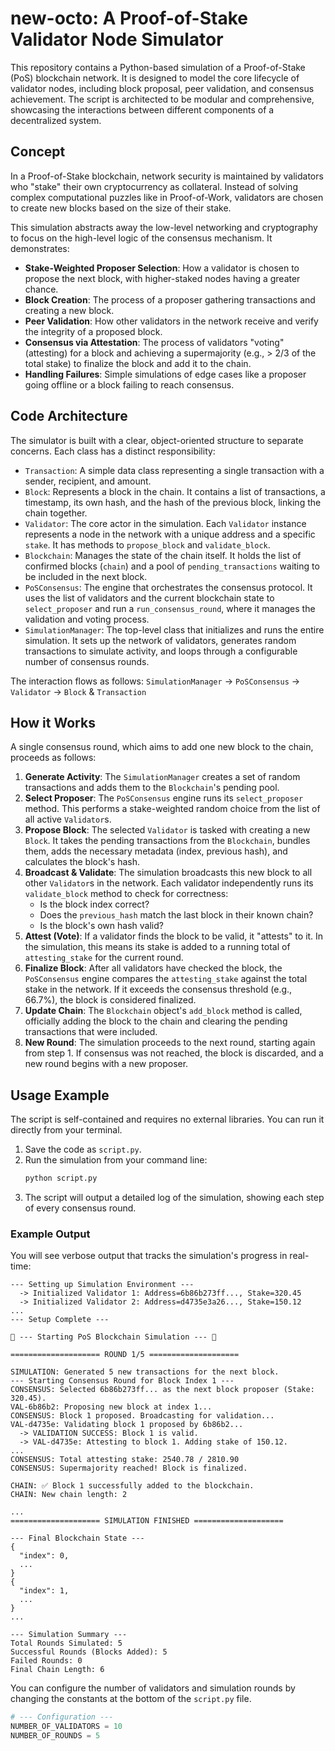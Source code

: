 # new-octo: A Proof-of-Stake Validator Node Simulator

This repository contains a Python-based simulation of a Proof-of-Stake (PoS) blockchain network. It is designed to model the core lifecycle of validator nodes, including block proposal, peer validation, and consensus achievement. The script is architected to be modular and comprehensive, showcasing the interactions between different components of a decentralized system.

## Concept

In a Proof-of-Stake blockchain, network security is maintained by validators who "stake" their own cryptocurrency as collateral. Instead of solving complex computational puzzles like in Proof-of-Work, validators are chosen to create new blocks based on the size of their stake.

This simulation abstracts away the low-level networking and cryptography to focus on the high-level logic of the consensus mechanism. It demonstrates:
- **Stake-Weighted Proposer Selection**: How a validator is chosen to propose the next block, with higher-staked nodes having a greater chance.
- **Block Creation**: The process of a proposer gathering transactions and creating a new block.
- **Peer Validation**: How other validators in the network receive and verify the integrity of a proposed block.
- **Consensus via Attestation**: The process of validators "voting" (attesting) for a block and achieving a supermajority (e.g., > 2/3 of the total stake) to finalize the block and add it to the chain.
- **Handling Failures**: Simple simulations of edge cases like a proposer going offline or a block failing to reach consensus.

## Code Architecture

The simulator is built with a clear, object-oriented structure to separate concerns. Each class has a distinct responsibility:

-   `Transaction`: A simple data class representing a single transaction with a sender, recipient, and amount.
-   `Block`: Represents a block in the chain. It contains a list of transactions, a timestamp, its own hash, and the hash of the previous block, linking the chain together.
-   `Validator`: The core actor in the simulation. Each `Validator` instance represents a node in the network with a unique address and a specific `stake`. It has methods to `propose_block` and `validate_block`.
-   `Blockchain`: Manages the state of the chain itself. It holds the list of confirmed blocks (`chain`) and a pool of `pending_transactions` waiting to be included in the next block.
-   `PoSConsensus`: The engine that orchestrates the consensus protocol. It uses the list of validators and the current blockchain state to `select_proposer` and run a `run_consensus_round`, where it manages the validation and voting process.
-   `SimulationManager`: The top-level class that initializes and runs the entire simulation. It sets up the network of validators, generates random transactions to simulate activity, and loops through a configurable number of consensus rounds.

The interaction flows as follows:
`SimulationManager` -> `PoSConsensus` -> `Validator` -> `Block` & `Transaction`

## How it Works

A single consensus round, which aims to add one new block to the chain, proceeds as follows:

1.  **Generate Activity**: The `SimulationManager` creates a set of random transactions and adds them to the `Blockchain`'s pending pool.
2.  **Select Proposer**: The `PoSConsensus` engine runs its `select_proposer` method. This performs a stake-weighted random choice from the list of all active `Validator`s.
3.  **Propose Block**: The selected `Validator` is tasked with creating a new `Block`. It takes the pending transactions from the `Blockchain`, bundles them, adds the necessary metadata (index, previous hash), and calculates the block's hash.
4.  **Broadcast & Validate**: The simulation broadcasts this new block to all other `Validator`s in the network. Each validator independently runs its `validate_block` method to check for correctness:
    -   Is the block index correct?
    -   Does the `previous_hash` match the last block in their known chain?
    -   Is the block's own hash valid?
5.  **Attest (Vote)**: If a validator finds the block to be valid, it "attests" to it. In the simulation, this means its stake is added to a running total of `attesting_stake` for the current round.
6.  **Finalize Block**: After all validators have checked the block, the `PoSConsensus` engine compares the `attesting_stake` against the total stake in the network. If it exceeds the consensus threshold (e.g., 66.7%), the block is considered finalized.
7.  **Update Chain**: The `Blockchain` object's `add_block` method is called, officially adding the block to the chain and clearing the pending transactions that were included.
8.  **New Round**: The simulation proceeds to the next round, starting again from step 1. If consensus was not reached, the block is discarded, and a new round begins with a new proposer.

## Usage Example

The script is self-contained and requires no external libraries. You can run it directly from your terminal.

1.  Save the code as `script.py`.
2.  Run the simulation from your command line:
    ```bash
    python script.py
    ```
3.  The script will output a detailed log of the simulation, showing each step of every consensus round.

### Example Output

You will see verbose output that tracks the simulation's progress in real-time:

```
--- Setting up Simulation Environment ---
  -> Initialized Validator 1: Address=6b86b273ff..., Stake=320.45
  -> Initialized Validator 2: Address=d4735e3a26..., Stake=150.12
...
--- Setup Complete ---

🚀 --- Starting PoS Blockchain Simulation --- 🚀

==================== ROUND 1/5 ====================

SIMULATION: Generated 5 new transactions for the next block.
--- Starting Consensus Round for Block Index 1 ---
CONSENSUS: Selected 6b86b273ff... as the next block proposer (Stake: 320.45).
VAL-6b86b2: Proposing new block at index 1...
CONSENSUS: Block 1 proposed. Broadcasting for validation...
VAL-d4735e: Validating block 1 proposed by 6b86b2...
  -> VALIDATION SUCCESS: Block 1 is valid.
  -> VAL-d4735e: Attesting to block 1. Adding stake of 150.12.
...
CONSENSUS: Total attesting stake: 2540.78 / 2810.90
CONSENSUS: Supermajority reached! Block is finalized.

CHAIN: ✅ Block 1 successfully added to the blockchain.
CHAIN: New chain length: 2

...
==================== SIMULATION FINISHED ====================

--- Final Blockchain State ---
{
  "index": 0,
  ...
}
{
  "index": 1,
  ...
}
...

--- Simulation Summary ---
Total Rounds Simulated: 5
Successful Rounds (Blocks Added): 5
Failed Rounds: 0
Final Chain Length: 6
```

You can configure the number of validators and simulation rounds by changing the constants at the bottom of the `script.py` file.
```python
# --- Configuration ---
NUMBER_OF_VALIDATORS = 10
NUMBER_OF_ROUNDS = 5
```
